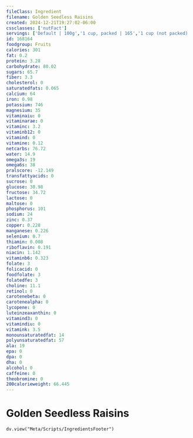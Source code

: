 ```yaml
---
fileClass: Ingredient
filename: Golden Seedless Raisins
created: 2024-12-21T19:27:02-06:00
cssclasses: ['nutFact']
servings: ['Default | 100g','1 cup, packed | 165','1 cup (not packed) | 145','1 oz handful | 28.4']
id: 168164
foodgroup: Fruits
calories: 301
fat: 0.2
protein: 3.28
carbohydrate: 80.02
sugars: 65.7
fiber: 3.3
cholesterol: 0
saturatedfats: 0.065
calcium: 64
iron: 0.98
potassium: 746
magnesium: 35
vitaminaiu: 0
vitaminarae: 0
vitaminc: 3.2
vitaminb12: 0
vitamind: 0
vitamine: 0.12
netcarbs: 76.72
water: 14.9
omega3s: 19
omega6s: 38
pralscore: -12.149
transfattyacids: 0
sucrose: 0
glucose: 30.98
fructose: 34.72
lactose: 0
maltose: 0
phosphorus: 101
sodium: 24
zinc: 0.37
copper: 0.228
manganese: 0.226
selenium: 0.7
thiamin: 0.008
riboflavin: 0.191
niacin: 1.142
vitaminb6: 0.323
folate: 3
folicacid: 0
foodfolate: 3
folatedfe: 3
choline: 11.1
retinol: 0
carotenebeta: 0
carotenealpha: 0
lycopene: 0
luteinzeaxanthin: 0
vitamind3: 0
vitamindiu: 0
vitamink: 3.5
monounsaturatedfat: 14
polyunsaturatedfat: 57
ala: 19
epa: 0
dpa: 0
dha: 0
alcohol: 0
caffeine: 0
theobromine: 0
200calorieweight: 66.445
---
```


# Golden Seedless Raisins

```dataviewjs
dv.view("Meta/Scripts/IngredientsFooter")
```